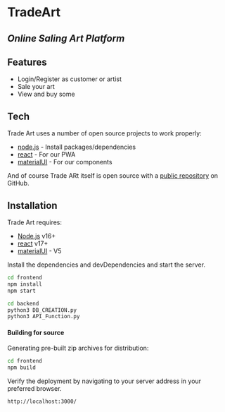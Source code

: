 # TradeArt
## _Online Saling Art Platform_

## Features

- Login/Register as customer or artist
- Sale your art
- View and buy some

## Tech

Trade Art uses a number of open source projects to work properly:

- [node.js](https://nodejs.org/)  - Install packages/dependencies
- [react](https://fr.reactjs.org/) - For our PWA
- [materialUI](https://mui.com/) - For our components

And of course Trade ARt itself is open source with a [public repository](https://github.com/MathieuVce/TradeArt/) on GitHub.

## Installation

Trade Art requires: 
- [Node.js](https://nodejs.org/) v16+
- [react](https://fr.reactjs.org/) v17+
- [materialUI](https://mui.com/) - V5


Install the dependencies and devDependencies and start the server.

```sh
cd frontend
npm install
npm start
```

```sh
cd backend
python3 DB_CREATION.py
python3 API_Function.py
```

#### Building for source

Generating pre-built zip archives for distribution:

```sh
cd frontend
npm build
```

Verify the deployment by navigating to your server address in
your preferred browser.

```sh
http://localhost:3000/
```
